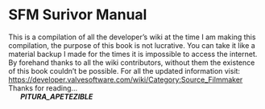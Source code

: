 # SFM Surivor Manual

This is a compilation of all the developer’s wiki at the time I am making this compilation, the purpose of this book is not lucrative. You can take it like a material backup I made for the times it is impossible to access the internet. By forehand thanks to all the wiki contributors, without them the existence of this book couldn’t be possible. For all the updated information visit: https://developer.valvesoftware.com/wiki/Category:Source_Filmmaker<br/>
Thanks for reading…<br/>
&nbsp; &nbsp; &nbsp; ***PITURA_APETEZIBLE***
